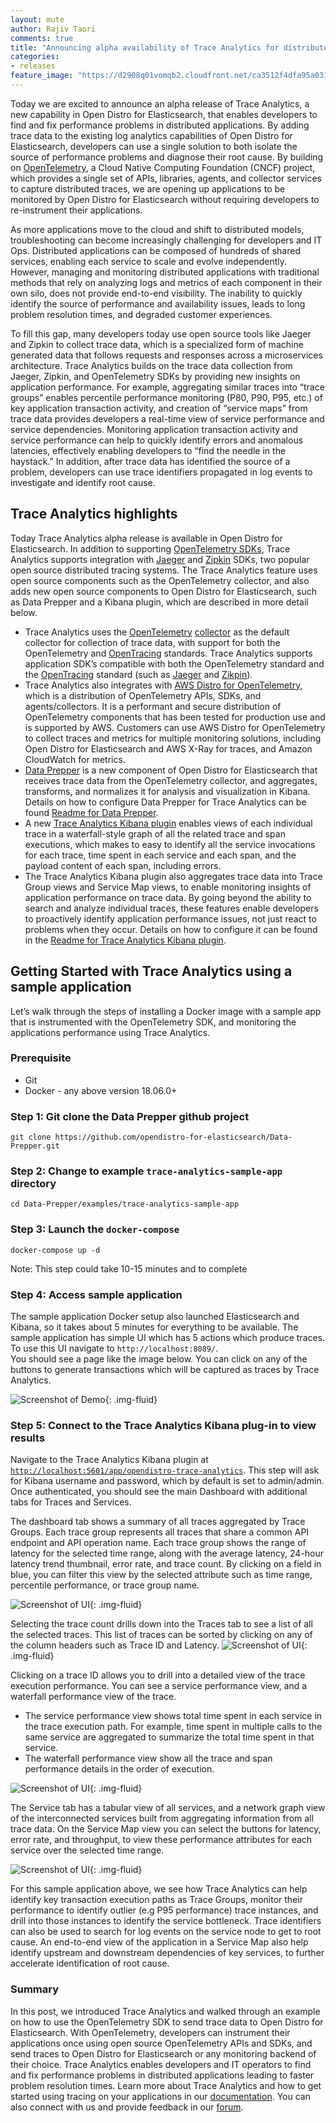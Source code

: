 ```yaml
---
layout: mute
author: Rajiv Taori 
comments: true
title: "Announcing alpha availability of Trace Analytics for distributed tracing"
categories:
- releases
feature_image: "https://d2908q01vomqb2.cloudfront.net/ca3512f4dfa95a03169c5a670a4c91a19b3077b4/2019/03/26/open_disto-elasticsearch-logo-800x400.jpg"
---
```



Today we are excited to announce an alpha release of Trace Analytics, a new capability in Open Distro for Elasticsearch, that enables developers to find and fix performance problems in distributed applications. By adding trace data to the existing log analytics capabilities of Open Distro for Elasticsearch, developers can use a single solution to both isolate the source of performance problems and diagnose their root cause. By building on [OpenTelemetry](https://opentelemetry.io/), a Cloud Native Computing Foundation (CNCF) project, which provides a single set of APIs, libraries, agents, and collector services to capture distributed traces, we are opening up applications to be monitored by Open Distro for Elasticsearch without requiring developers to re-instrument their applications. 

As more applications move to the cloud and shift to distributed models, troubleshooting can become increasingly challenging for developers and IT Ops. Distributed applications can be composed of hundreds of shared services, enabling each service to scale and evolve independently. However, managing and monitoring distributed applications with traditional methods that rely on analyzing logs and metrics of each component in their own silo, does not provide end-to-end visibility. The inability to quickly identify the source of performance and availability issues, leads to long problem resolution times, and degraded customer experiences.

To fill this gap, many developers today use open source tools like Jaeger and Zipkin to collect trace data, which is a specialized form of machine generated data that follows requests and responses across a microservices architecture. Trace Analytics builds on the trace data collection from Jaeger, Zipkin, and OpenTelemetry SDKs by providing new insights on application performance. For example, aggregating similar traces into “trace groups” enables percentile performance monitoring (P80, P90, P95, etc.) of key application transaction activity, and creation of “service maps” from trace data provides developers a real-time view of service performance and service dependencies. Monitoring application transaction activity and service performance can help to quickly identify errors and anomalous latencies, effectively enabling developers to “find the needle in the haystack.” In addition, after trace data has identified the source of a problem, developers can use trace identifiers propagated in log events to investigate and identify root cause. 


## Trace Analytics highlights

Today Trace Analytics alpha release is available in Open Distro for Elasticsearch. In addition to supporting [OpenTelemetry SDKs](https://opentelemetry.io/docs/concepts/instrumenting/), Trace Analytics supports integration with [Jaeger](https://www.jaegertracing.io/) and [Zipkin](https://zipkin.io/) SDKs, two popular open source distributed tracing systems. The Trace Analytics feature uses open source components such as the OpenTelemetry collector, and also adds new open source components to Open Distro for Elasticsearch, such as Data Prepper and a Kibana plugin, which are described in more detail below.

* Trace Analytics uses the [OpenTelemetry](https://opentelemetry.io/docs/collector/) [collector](https://opentelemetry.io/docs/collector/) as the default collector for collection of trace data, with support for both the OpenTelemetry and [OpenTracing](https://opentracing.io/) standards. Trace Analytics supports application SDK’s compatible with both the OpenTelemetry standard and the [OpenTracing](https://opentracing.io/) standard (such as [Jaeger](https://www.jaegertracing.io/) and [Zikpin](https://zipkin.io/)).
* Trace Analytics also integrates with [AWS Distro for OpenTelemetry](https://aws-otel.github.io/), which is a distribution of OpenTelemetry APIs, SDKs, and agents/collectors. It is a performant and secure distribution of OpenTelemetry components that has been tested for production use and is supported by AWS. Customers can use AWS Distro for OpenTelemetry to collect traces and metrics for multiple monitoring solutions, including Open Distro for Elasticsearch and AWS X-Ray for traces, and Amazon CloudWatch for metrics.
* [Data Prepper](https://github.com/opendistro-for-elasticsearch/Data-Prepper) is a new component of Open Distro for Elasticsearch that receives trace data from the OpenTelemetry collector, and aggregates, transforms, and normalizes it for analysis and visualization in Kibana. Details on how to configure Data Prepper for Trace Analytics can be found [Readme for Data Prepper](https://github.com/opendistro-for-elasticsearch/Data-Prepper/blob/master/README.md).
* A new [Trace Analytics Kibana plugin](https://github.com/opendistro-for-elasticsearch/trace-analytics/) enables views of each individual trace in a waterfall-style graph of all the related trace and span executions, which makes to easy to identify all the service invocations for each trace, time spent in each service and each span, and the payload content of each span, including errors.
* The Trace Analytics Kibana plugin also aggregates trace data into Trace Group views and Service Map views, to enable monitoring insights of application performance on trace data. By going beyond the ability to search and analyze individual traces, these features enable developers to proactively identify application performance issues, not just react to problems when they occur. Details on how to configure it can be found in the [Readme for Trace Analytics Kibana plugin](https://github.com/opendistro-for-elasticsearch/trace-analytics/blob/main/README.md).



## Getting Started with Trace Analytics using a sample application

Let’s walk through the steps of installing a Docker image with a sample app that is instrumented with the OpenTelemetry SDK, and monitoring the applications performance using Trace Analytics.

### Prerequisite

- Git
- Docker - any above version 18.06.0+

### Step 1: Git clone the Data Prepper github project

```
git clone https://github.com/opendistro-for-elasticsearch/Data-Prepper.git 
```

### Step 2: Change to example `trace-analytics-sample-app` directory

```
cd Data-Prepper/examples/trace-analytics-sample-app 
```

### Step 3: Launch the `docker-compose`

```
docker-compose up -d  
```

Note: This step could take 10-15 minutes and to complete

### Step 4: Access sample application

The sample application Docker setup also launched Elasticsearch and Kibana, so it takes about 5 minutes for everything to be available. The sample application has simple UI which has 5 actions which produce traces. To use this UI navigate to  `http://localhost:8089/`.  
You should see a page like the image below. You can click on any of the buttons to generate transactions which will be captured as traces by Trace Analytics.

![Screenshot of Demo](/for-elasticsearch/assets/media/blog-images/2020-12-14-announcing-trace-analytics-1.png){: .img-fluid}

###  Step 5: Connect to the Trace Analytics Kibana plug-in to view results

Navigate to the Trace Analytics Kibana plugin at 
[`http://localhost:5601/app/opendistro-trace-analytics`](http://localhost:5601/app/opendistro-trace-analytics). This step will ask for Kibana username and password, which by default is set to admin/admin. Once authenticated, you should see the main Dashboard with additional tabs for Traces and Services.

The dashboard tab shows a summary of all traces aggregated by Trace Groups. Each trace group represents all traces that share a common API endpoint and API operation name. Each trace group shows the range of latency for the selected time range, along with the average latency, 24-hour latency trend thumbnail, error rate, and trace count. By clicking on a field in blue, you can filter this view by the selected attribute such as time range, percentile performance, or trace group name.

![Screenshot of UI](/for-elasticsearch/assets/media/blog-images/2020-12-14-announcing-trace-analytics-2.png){: .img-fluid}

Selecting the trace count drills down into the Traces tab to see a list of all the selected traces. This list of traces can be sorted by clicking on any of the column headers such as Trace ID and Latency. 
![Screenshot of UI](/for-elasticsearch/assets/media/blog-images/2020-12-14-announcing-trace-analytics-3.png){: .img-fluid}

Clicking on a trace ID allows you to drill into a detailed view of the trace execution performance. You can see a service performance view, and a waterfall performance view of the trace. 

* The service performance view shows total time spent in each service in the trace execution path. For example, time spent in multiple calls to the same service are aggregated to summarize the total time spent in that service. 
* The waterfall performance view show all the trace and span performance details in the order of execution.

![Screenshot of UI](/for-elasticsearch/assets/media/blog-images/2020-12-14-announcing-trace-analytics-4.png){: .img-fluid}

The Service tab has a tabular view of all services, and a network graph view of the interconnected services built from aggregating information from all trace data. On the Service Map view you can select the buttons for latency, error rate, and throughput, to view these performance attributes for each service over the selected time range.

![Screenshot of UI](/for-elasticsearch/assets/media/blog-images/2020-12-14-announcing-trace-analytics-5.png){: .img-fluid}

For this sample application above, we see how Trace Analytics can help identify key transaction execution paths as Trace Groups, monitor their performance to identify outlier (e.g P95 performance) trace instances, and drill into those instances to identify the service bottleneck. Trace identifiers can also be used to search for log events on the service node to get to root cause. An end-to-end view of the application in a Service Map also help identify upstream and downstream dependencies of key services, to further accelerate identification of root cause.

### Summary

In this post, we introduced Trace Analytics and walked through an example on how to use the OpenTelemetry SDK to send trace data to Open Distro for Elasticsearch. With OpenTelemetry, developers can instrument their applications once using open source OpenTelemetry APIs and SDKs, and send traces to Open Distro for Elasticsearch or any monitoring backend of their choice. Trace Analytics enables developers and IT operators to find and fix performance problems in distributed applications leading to faster problem resolution times. Learn more about Trace Analytics and how to get started using tracing on your applications in our [documentation](https://opendistro.github.io/for-elasticsearch-docs/docs/trace/). You can also connect with us and provide feedback in our [forum](https://discuss.opendistrocommunity.dev/c/trace-analytics/49).


